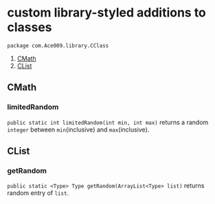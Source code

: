 # custom library-styled additions to classes
`package com.Ace009.library.CClass`

1. [CMath](https://github.com/Zapdos333/Java-Playground/tree/main/com/Ace009/library/CClass#cmath)
2. [CList](https://github.com/Zapdos333/Java-Playground/tree/main/com/Ace009/library/CClass#clist)


## CMath

### limitedRandom

`public static int limitedRandom(int min, int max)` returns a random `integer` between `min`(inclusive) and `max`(inclusive).


## CList

### getRandom

`public static <Type> Type getRandom(ArrayList<Type> list)` returns random entry of `list`.

